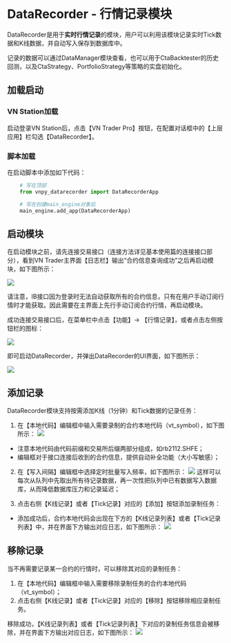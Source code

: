 # DataRecorder - 行情记录模块

DataRecorder是用于**实时行情记录**的模块，用户可以利用该模块记录实时Tick数据和K线数据，并自动写入保存到数据库中。

记录的数据可以通过DataManager模块查看，也可以用于CtaBacktester的历史回测，以及CtaStrategy、PortfolioStrategy等策略的实盘初始化。

## 加载启动

### VN Station加载

启动登录VN Station后，点击【VN Trader Pro】按钮，在配置对话框中的【上层应用】栏勾选【DataRecorder】。

### 脚本加载

在启动脚本中添加如下代码：

```python 3
    # 写在顶部
    from vnpy_datarecorder import DataRecorderApp

    # 写在创建main_engine对象后
    main_engine.add_app(DataRecorderApp)
```

## 启动模块

在启动模块之前，请先连接交易接口（连接方法详见基本使用篇的连接接口部分），看到VN Trader主界面【日志栏】输出“合约信息查询成功”之后再启动模块，如下图所示：

![](https://vnpy-doc.oss-cn-shanghai.aliyuncs.com/cta_strategy/1.png)

请注意，IB接口因为登录时无法自动获取所有的合约信息，只有在用户手动订阅行情时才能获取。因此需要在主界面上先行手动订阅合约行情，再启动模块。

成功连接交易接口后，在菜单栏中点击【功能】-> 【行情记录】，或者点击左侧按钮栏的图标：

![](https://vnpy-doc.oss-cn-shanghai.aliyuncs.com/data_recorder/1.png)

即可启动DataRecorder，并弹出DataRecorder的UI界面，如下图所示：

![](https://vnpy-doc.oss-cn-shanghai.aliyuncs.com/data_recorder/4.png)


## 添加记录

DataRecorder模块支持按需添加K线（1分钟）和Tick数据的记录任务：

1. 在【本地代码】编辑框中输入需要录制的合约本地代码（vt_symbol），如下图所示：
![](https://vnpy-doc.oss-cn-shanghai.aliyuncs.com/data_recorder/5.png)
- 注意本地代码由代码前缀和交易所后缀两部分组成，如rb2112.SHFE；
- 编辑框对于接口连接后收到的合约信息，提供自动补全功能（大小写敏感）；

2. 在【写入间隔】编辑框中选择定时批量写入频率，如下图所示：
![](https://vnpy-doc.oss-cn-shanghai.aliyuncs.com/data_recorder/6.png)
这样可以每次从队列中先取出所有待记录数据，再一次性把队列中已有数据写入数据库，从而降低数据库压力和记录延迟；

3. 点击右侧【K线记录】或者【Tick记录】对应的【添加】按钮添加录制任务：

- 添加成功后，合约本地代码会出现在下方的【K线记录列表】或者【Tick记录列表】中，并在界面下方输出对应日志，如下图所示：
![](https://vnpy-doc.oss-cn-shanghai.aliyuncs.com/data_recorder/10.png)


## 移除记录

当不再需要记录某一合约的行情时，可以移除其对应的录制任务：

1. 在【本地代码】编辑框中输入需要移除录制任务的合约本地代码（vt_symbol）；
2. 点击右侧【K线记录】或者【Tick记录】对应的【移除】按钮移除相应录制任务。

移除成功，【K线记录列表】或者【Tick记录列表】下对应的录制任务信息会被移除，并在界面下方输出对应日志，如下图所示：
![](https://vnpy-doc.oss-cn-shanghai.aliyuncs.com/data_recorder/9.png)
